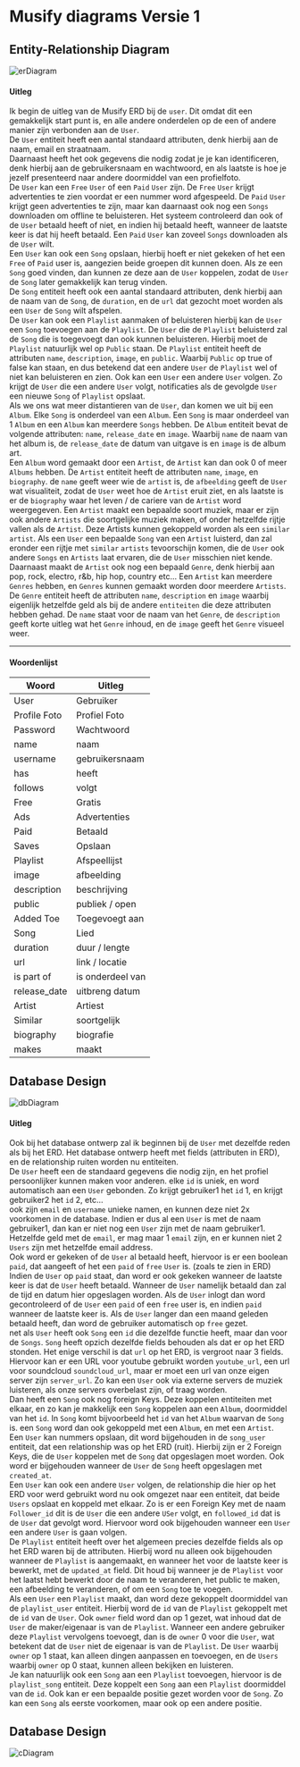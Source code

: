 # Musify diagrams Versie 1
## Entity-Relationship Diagram
![erDiagram](images/v1/erd.png)

#### Uitleg
Ik begin de uitleg van de Musify ERD bij de `user`. Dit omdat dit een gemakkelijk start punt is, en alle andere onderdelen op de een of andere manier zijn verbonden aan de `User`. 
<br>
De `User` entiteit heeft een aantal standaard attributen, denk hierbij aan de naam, email en straatnaam. 
<br>
Daarnaast heeft het ook gegevens die nodig zodat je je kan identificeren, denk hierbij aan de gebruikersnaam en wachtwoord, en als laatste is hoe je jezelf presenteerd naar andere doormiddel van een profielfoto.
<br>
De `User` kan een `Free` `User` of een `Paid` `User` zijn. De `Free` `User` krijgt advertenties te zien voordat er een nummer word afgespeeld. De `Paid` `User` krijgt geen advertenties te zijn, maar kan daarnaast ook nog een `Songs` downloaden om offline te beluisteren.
Het systeem controleerd dan ook of de `User` betaald heeft of niet, en indien hij betaald heeft, wanneer de laatste keer is dat hij heeft betaald.
Een `Paid` `User` kan zoveel `Songs` downloaden als de `User` wilt.
<br>
Een `User` kan ook een `Song` opslaan, hierbij hoeft er niet gekeken of het een `Free` of `Paid` user is, aangezien beide groepen dit kunnen doen. 
Als ze een `Song` goed vinden, dan kunnen ze deze aan de `User` koppelen, zodat de `User` de `Song` later gemakkelijk kan terug vinden.
<br>
De `Song` entiteit heeft ook een aantal standaard attributen, denk hierbij aan de naam van de `Song`, de `duration`, en de `url` dat gezocht moet worden als een `User` de `Song` wilt afspelen.
<br>
De `User` kan ook een `Playlist` aanmaken of beluisteren hierbij kan de `User` een `Song` toevoegen aan de `Playlist`. De `User` die de `Playlist` beluisterd zal de `Song` die is toegevoegt dan ook kunnen beluisteren.
Hierbij moet de `Playlist` natuurlijk wel op `Public` staan. De `Playlist` entiteit heeft de attributen `name`, `description`, `image`, en `public`. Waarbij `Public` op true of false kan staan, en dus betekend dat een andere `User` de `Playlist` wel of niet kan beluisteren en zien.
Ook kan een `User` een andere `User` volgen. Zo krijgt de `User` die een andere `User` volgt, notificaties als de gevolgde `User` een nieuwe `Song` of `Playlist` opslaat.
<br>
Als we ons wat meer distantieren van de `User`, dan komen we uit bij een `Album`. Elke `Song` is onderdeel van een `Album`. Een `Song` is maar onderdeel van 1 `Album` en een `Album` kan meerdere `Songs` hebben.
De `Album` entiteit bevat de volgende attributen: `name`, `release_date` en `image`. Waarbij `name` de naam van het album is, de `release_date` de datum van uitgave is en `image` is de album art.
<br>
Een `Album` word gemaakt door een `Artist`, de `Artist` kan dan ook 0 of meer `Albums` hebben.
De `Artist` entiteit heeft de attributen `name`, `image`, en `biography`. de `name` geeft weer wie de `artist` is, de `afbeelding` geeft de `User` wat visualiteit, zodat de `User` weet hoe de `Artist` eruit ziet, en als laatste is er de `biography` waar het leven / de cariere van de `Artist` word weergegeven.
Een `Artist` maakt een bepaalde soort muziek, maar er zijn ook andere `Artists` die soortgelijke muziek maken, of onder hetzelfde rijtje vallen als de `Artist`.
Deze Artists kunnen gekoppeld worden als een `similar` `artist`. Als een `User` een bepaalde `Song` van een `Artist` luisterd, dan zal eronder een rijtje met `similar` `artists` tevoorschijn komen, die de `User` ook andere `Songs` en `Artists` laat ervaren, die de `User` misschien niet kende.
Daarnaast maakt de `Artist` ook nog een bepaald `Genre`, denk hierbij aan pop, rock, electro, r&b, hip hop, country etc... Een `Artist` kan meerdere `Genres` hebben, en `Genres` kunnen gemaakt worden door meerdere `Artists`.
De `Genre` entiteit heeft de attributen `name`, `description` en `image` waarbij eigenlijk hetzelfde geld als bij de andere `entiteiten` die deze attributen hebben gehad.
De `name` staat voor de naam van het `Genre`, de `description` geeft korte uitleg wat het `Genre` inhoud, en de `image` geeft het `Genre` visueel weer.

---

#### Woordenlijst
| Woord 			| 	Uitleg 			|
| ----- 			| ------ 			|
| User  			| Gebruiker			|
| Profile Foto		| Profiel Foto		|
| Password 			| Wachtwoord		|
| name				| naam				|
| username			| gebruikersnaam	|
| has				| heeft				|
| follows			| volgt				|
| Free				| Gratis			|
| Ads				| Advertenties		|
| Paid				| Betaald			|
| Saves				| Opslaan			|
| Playlist 			| Afspeellijst		|
| image				| afbeelding		|
| description		| beschrijving		|
| public 			| publiek / open	|
| Added Toe			| Toegevoegt aan	|
| Song				| Lied				|
| duration			| duur / lengte		|
| url				| link / locatie	|
| is part of		| is onderdeel van	|
| release_date 		| uitbreng datum	|
| Artist			| Artiest			|
| Similar			| soortgelijk 		|
| biography 		| biografie			|
| makes				| maakt				|



## Database Design
![dbDiagram](images/v1/dbo.png)

#### Uitleg
Ook bij het database ontwerp zal ik beginnen bij de `User` met dezelfde reden als bij het ERD.
Het database ontwerp heeft met fields (attributen in ERD), en de relationship ruiten worden nu entiteiten. 
<Br>
De `User` heeft een de standaard gegevens die nodig zijn, en het profiel persoonlijker kunnen maken voor anderen. 
elke `id` is uniek, en word automatisch aan een `User` gebonden. Zo krijgt gebruiker1 het `id` 1, en krijgt gebruiker2 het `id` 2, etc...
<br>
ook zijn `email` en `username` unieke namen, en kunnen deze niet 2x voorkomen in de database. Indien er dus al een `User` is met de naam gebruiker1, dan kan er niet nog een `User` zijn met de naam gebruiker1.
Hetzelfde geld met de `email`, er mag maar 1 `email` zijn, en er kunnen niet 2 `Users` zijn met hetzelfde email address.
<br>
Ook word er gekeken of de `User` al betaald heeft, hiervoor is er een boolean `paid`, dat aangeeft of het een `paid` of `free` `User` is. (zoals te zien in ERD)
Indien de `User` op `paid` staat, dan word er ook gekeken wanneer de laatste keer is dat de `User` heeft betaald. Wanneer de `User` namelijk betaald dan zal de tijd en datum hier opgeslagen worden.
Als de `User` inlogt dan word gecontroleerd of de `User` een `paid` of een `free` user is, en indien `paid` wanneer de laatste keer is.
Als de `User` langer dan een maand geleden betaald heeft, dan word de gebruiker automatisch op `free` gezet.
<br>
net als `User` heeft ook `Song` een `id` die dezelfde functie heeft, maar dan voor de `Songs`.
`Song` heeft opzich dezelfde fields behouden als dat er op het ERD stonden. 
Het enige verschil is dat `url` op het ERD, is vergroot naar 3 fields. Hiervoor kan er een URL voor youtube gebruikt worden `youtube_url`, een url voor soundcloud `soundcloud_url`, maar er moet een url van onze eigen server zijn `server_url`.
Zo kan een `User` ook via externe servers de muziek luisteren, als onze servers overbelast zijn, of traag worden.
<br>
Dan heeft een `Song` ook nog foreign Keys. Deze koppelen entiteiten met elkaar, en zo kan je makkelijk een `Song` koppelen aan een `Album`, doormiddel van het `id`.
In `Song` komt bijvoorbeeld het `id` van het `Album` waarvan de `Song` is.
een `Song` word dan ook gekoppeld met een `Album`, en met een `Artist`.
<br>
Een `User` kan nummers opslaan, dit word bijgehouden in de `song_user` entiteit, dat een relationship was op het ERD (ruit).
Hierbij zijn er 2 Foreign Keys, die de `User` koppelen met de `Song` dat opgeslagen moet worden.
Ook word er bijgehouden wanneer de `User` de `Song` heeft opgeslagen met `created_at`.
<br>
Een `User` kan ook een andere `User` volgen, de relationship die hier op het ERD voor werd gebruikt word nu ook omgezet naar een entiteit, dat beide `Users` opslaat en koppeld met elkaar.
Zo is er een Foreign Key met de naam `Follower_id` dit is de `User` die een andere `USer` volgt, en `followed_id` dat is de `User` dat gevolgt word. Hiervoor word ook bijgehouden wanneer een `User` een andere `User` is gaan volgen.
<br>
De `Playlist` entiteit heeft over het algemeen precies dezelfde fields als op het ERD waren bij de attributen. Hierbij word nu alleen ook bijgehouden wanneer de `Playlist` is aangemaakt, en wanneer het voor de laatste keer is bewerkt, met de `updated_at` field.
Dit houd bij wanneer je de `Playlist` voor het laatst hebt bewerkt door de naam te veranderen, het public te maken, een afbeelding te veranderen, of om een `Song` toe te voegen.
<br>
Als een `User` een `Playlist` maakt, dan word deze gekoppelt doormiddel van de `playlist_user` entiteit. Hierbij word de `id` van de `Playlist` gekoppelt met de `id` van de `User`.
Ook `owner` field word dan op 1 gezet, wat inhoud dat de `User` de maker/eigenaar is van de `Playlist`. 
Wanneer een andere gebruiker deze `Playlist` vervolgens toevoegt, dan is de `owner` 0 voor die `User`, wat betekent dat de `User` niet de eigenaar is van de `Playlist`.
De `User` waarbij `owner` op 1 staat, kan alleen dingen aanpassen en toevoegen, en de `Users` waarbij `owner` op 0 staat, kunnen alleen bekijken en luisteren.
<br>
Je kan natuurlijk ook een `Song` aan een `Playlist` toevoegen, hiervoor is de `playlist_song` entiteit.
Deze koppelt een `Song` aan een `Playlist` doormiddel van de `id`. Ook kan er een bepaalde positie gezet worden voor de `Song`. Zo kan een `Song` als eerste voorkomen, maar ook op een andere positie.
<br>


## Database Design
![cDiagram](images/v1/class.png)



